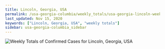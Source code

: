 ```yaml
---
title: Lincoln, Georgia, USA
permalink: /usa-georgia-columbia/weekly_totals/usa-georgia-lincoln-weekly_totals.html
last_updated: Nov 15, 2020
keywords: ["Lincoln, Georgia, USA", "weekly totals"]
sidebar: usa-georgia-columbia_sidebar
---
```


![Weekly Totals of Confirmed Cases for Lincoln, Georgia, USA](/covid_tracker/images/graphs/usa-georgia-lincoln-weekly_totals_graph.png)

